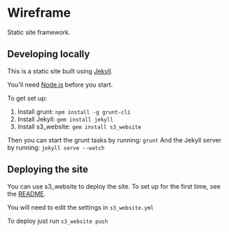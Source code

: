 # Wireframe

Static site framework.

## Developing locally

This is a static site built using [Jekyll](http://jekyllrb.com/).

You'll need [Node.js](http://nodejs.org/) before you start.

To get set up:

1. Install grunt: `npm install -g grunt-cli`
2. Install Jekyll: `gem install jekyll`
3. Install s3_website: `gem install s3_website`

Then you can start the grunt tasks by running: `grunt`
And the Jekyll server by running: `jekyll serve --watch`

## Deploying the site

You can use s3_website to deploy the site.  To set up for the first time, see the [README](https://github.com/laurilehmijoki/s3_website).

You will need to edit the settings in `s3_website.yml`

To deploy just run `s3_website push`
